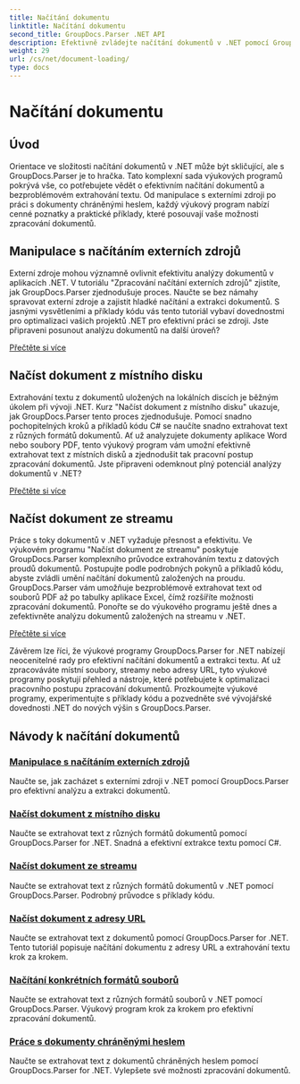 ```yaml
---
title: Načítání dokumentu
linktitle: Načítání dokumentu
second_title: GroupDocs.Parser .NET API
description: Efektivně zvládejte načítání dokumentů v .NET pomocí GroupDocs.Parser. Naučte se extrahovat text z místních disků, streamů, adres URL a dalších.
weight: 29
url: /cs/net/document-loading/
type: docs
---
```

# Načítání dokumentu

## Úvod

Orientace ve složitosti načítání dokumentů v .NET může být skličující, ale s GroupDocs.Parser je to hračka. Tato komplexní sada výukových programů pokrývá vše, co potřebujete vědět o efektivním načítání dokumentů a bezproblémovém extrahování textu. Od manipulace s externími zdroji po práci s dokumenty chráněnými heslem, každý výukový program nabízí cenné poznatky a praktické příklady, které posouvají vaše možnosti zpracování dokumentů.

## Manipulace s načítáním externích zdrojů

Externí zdroje mohou významně ovlivnit efektivitu analýzy dokumentů v aplikacích .NET. V tutoriálu "Zpracování načítání externích zdrojů" zjistíte, jak GroupDocs.Parser zjednodušuje proces. Naučte se bez námahy spravovat externí zdroje a zajistit hladké načítání a extrakci dokumentů. S jasnými vysvětleními a příklady kódu vás tento tutoriál vybaví dovednostmi pro optimalizaci vašich projektů .NET pro efektivní práci se zdroji. Jste připraveni posunout analýzu dokumentů na další úroveň?

[Přečtěte si více](./handling-loading-of-external-resources/)

## Načíst dokument z místního disku

Extrahování textu z dokumentů uložených na lokálních discích je běžným úkolem při vývoji .NET. Kurz "Načíst dokument z místního disku" ukazuje, jak GroupDocs.Parser tento proces zjednodušuje. Pomocí snadno pochopitelných kroků a příkladů kódu C# se naučíte snadno extrahovat text z různých formátů dokumentů. Ať už analyzujete dokumenty aplikace Word nebo soubory PDF, tento výukový program vám umožní efektivně extrahovat text z místních disků a zjednodušit tak pracovní postup zpracování dokumentů. Jste připraveni odemknout plný potenciál analýzy dokumentů v .NET?

[Přečtěte si více](./load-document-from-local-disk/)

## Načíst dokument ze streamu

Práce s toky dokumentů v .NET vyžaduje přesnost a efektivitu. Ve výukovém programu "Načíst dokument ze streamu" poskytuje GroupDocs.Parser komplexního průvodce extrahováním textu z datových proudů dokumentů. Postupujte podle podrobných pokynů a příkladů kódu, abyste zvládli umění načítání dokumentů založených na proudu. GroupDocs.Parser vám umožňuje bezproblémově extrahovat text od souborů PDF až po tabulky aplikace Excel, čímž rozšíříte možnosti zpracování dokumentů. Ponořte se do výukového programu ještě dnes a zefektivněte analýzu dokumentů založených na streamu v .NET.

[Přečtěte si více](./load-document-from-stream/)

Závěrem lze říci, že výukové programy GroupDocs.Parser for .NET nabízejí neocenitelné rady pro efektivní načítání dokumentů a extrakci textu. Ať už zpracováváte místní soubory, streamy nebo adresy URL, tyto výukové programy poskytují přehled a nástroje, které potřebujete k optimalizaci pracovního postupu zpracování dokumentů. Prozkoumejte výukové programy, experimentujte s příklady kódu a pozvedněte své vývojářské dovednosti .NET do nových výšin s GroupDocs.Parser.

## Návody k načítání dokumentů
### [Manipulace s načítáním externích zdrojů](./handling-loading-of-external-resources/)
Naučte se, jak zacházet s externími zdroji v .NET pomocí GroupDocs.Parser pro efektivní analýzu a extrakci dokumentů.
### [Načíst dokument z místního disku](./load-document-from-local-disk/)
Naučte se extrahovat text z různých formátů dokumentů pomocí GroupDocs.Parser for .NET. Snadná a efektivní extrakce textu pomocí C#.
### [Načíst dokument ze streamu](./load-document-from-stream/)
Naučte se extrahovat text z různých formátů dokumentů v .NET pomocí GroupDocs.Parser. Podrobný průvodce s příklady kódu.
### [Načíst dokument z adresy URL](./load-document-from-url/)
Naučte se extrahovat text z dokumentů pomocí GroupDocs.Parser for .NET. Tento tutoriál popisuje načítání dokumentu z adresy URL a extrahování textu krok za krokem.
### [Načítání konkrétních formátů souborů](./loading-specific-file-formats/)
Naučte se extrahovat text z různých formátů souborů v .NET pomocí GroupDocs.Parser. Výukový program krok za krokem pro efektivní zpracování dokumentů.
### [Práce s dokumenty chráněnými heslem](./working-with-password-protected-documents/)
Naučte se extrahovat text z dokumentů chráněných heslem pomocí GroupDocs.Parser for .NET. Vylepšete své možnosti zpracování dokumentů.